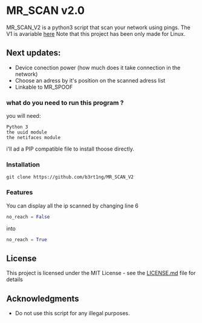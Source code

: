 # MR_SCAN v2.0
MR_SCAN_V2 is a python3 script that scan your network using pings.
The V1 is avariable [here](https://github.com/b3rt1ng/MR_SCAN)
Note that this project has been only made for Linux.

## Next updates:

* Device conection power (how much does it take connection in the network)
* Choose an adress by it's position on the scanned adress list
* Linkable to MR_SPOOF

### what do you need to run this program ?

you will need:
```
Python 3
the uuid module
the netifaces module
```

i'll ad a PIP compatible file to install thoose directly.

### Installation

```
git clone https://github.com/b3rt1ng/MR_SCAN_V2
```

### Features

You can display all the ip scanned by changing line 6
```python
no_reach = False
```
into
```python
no_reach = True
```

## License

This project is licensed under the MIT License - see the [LICENSE.md](LICENSE.md) file for details

## Acknowledgments

* Do not use this script for any illegal purposes.

